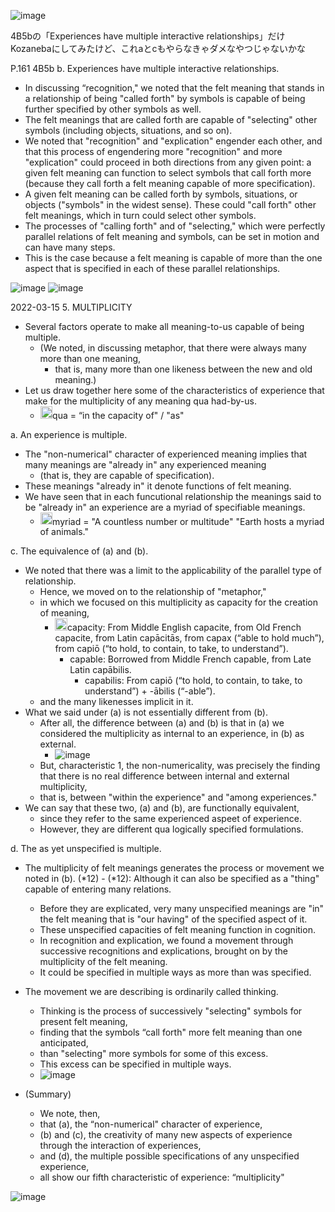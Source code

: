 
![image](https://gyazo.com/3d2f3a01b9f237a80cb9a405bc95c3bd/thumb/1000)

4B5bの「Experiences have multiple interactive relationships」だけKozanebaにしてみたけど、これaとcもやらなきゃダメなやつじゃないかな

P.161 4B5b
b. Experiences have multiple interactive relationships.
- In discussing “recognition," we noted that the felt meaning that stands in a relationship of being "called forth" by symbols is capable of being further specified by other symbols as well.
- The felt meanings that are called forth are capable of "selecting" other symbols (including objects, situations, and so on).
- We noted that "recognition" and "explication" engender each other, and that this process of engendering more "recognition" and more "explication" could proceed in both directions from any given point: a given felt meaning can function to select symbols that call forth more (because they call forth a felt meaning capable of more specification).
- A given felt meaning can be called forth by symbols, situations, or objects ("symbols" in the widest sense). These could "call forth" other felt meanings, which in turn could select other symbols.
- The processes of "calling forth" and of "selecting," which were perfectly parallel relations of felt meaning and symbols, can be set in motion and can have many steps.
- This is the case because a felt meaning is capable of more than the one aspect that is specified in each of these parallel relationships.


![image](https://gyazo.com/bb89a1385c184135163bd1c1af82d132/thumb/1000)
![image](https://gyazo.com/0e88b74b0a1d3e153728a92f23231449/thumb/1000)


2022-03-15
5. MULTIPLICITY
- Several factors operate to make all meaning-to-us capable of being multiple.
    - (We noted, in discussing metaphor, that there were always many more than one meaning,
        - that is, many more than one likeness between the new and old meaning.)
- Let us draw together here some of the characteristics of experience that make for the multiplicity of any meaning qua had-by-us.
    - <img src='https://scrapbox.io/api/pages/nishio/nishio/icon' alt='nishio.icon' height="19.5"/>qua = “in the capacity of" / "as"

a. An experience is multiple.
- The "non-numerical" character of experienced meaning implies that many meanings are "already in" any experienced meaning
    - (that is, they are capable of specification).
- These meanings "already in" it denote functions of felt meaning.
- We have seen that in each funcutional relationship the meanings said to be "already in" an experience are a myriad of specifiable meanings.
    - <img src='https://scrapbox.io/api/pages/nishio/nishio/icon' alt='nishio.icon' height="19.5"/>myriad = "A countless number or multitude" "Earth hosts a myriad of animals."

c. The equivalence of (a) and (b).
- We noted that there was a limit to the applicability of the parallel type of relationship.
    - Hence, we moved on to the relationship of "metaphor,"
    - in which we focused on this multiplicity as capacity for the creation of meaning,
        - <img src='https://scrapbox.io/api/pages/nishio/nishio/icon' alt='nishio.icon' height="19.5"/>capacity: From Middle English capacite, from Old French capacite, from Latin capācitās, from capax (“able to hold much”), from capiō (“to hold, to contain, to take, to understand”).
            - capable: Borrowed from Middle French capable, from Late Latin capābilis.
                - capabilis: From capiō (“to hold, to contain, to take, to understand”) +‎ -ābilis (“-able”).
    - and the many likenesses implicit in it.
- What we said under (a) is not essentially different from (b).
    - After all, the difference between (a) and (b) is that in (a) we considered the multiplicity as internal to an experience, in (b) as external.
        - ![image](https://gyazo.com/ddfae364d3d3c57ec778c004efe03772/thumb/1000)
    - But, characteristic 1, the non-numericality, was precisely the finding that there is no real difference between internal and external multiplicity,
    - that is, between "within the experience" and "among experiences."
- We can say that these two, (a) and (b), are functionally equivalent,
    - since they refer to the same experienced aspeet of experience.
    - However, they are different qua logically specified formulations.

d. The as yet unspecified is multiple.
- The multiplicity of felt meanings generates the process or movement we noted in (b). (*12)
        - (*12): Although it can also be specified as a "thing" capable of entering many relations.
    - Before they are explicated, very many unspecified meanings are "in" the felt meaning that is "our having" of the specified aspect of it.
    - These unspecified capacities of felt meaning function in cognition.
    - In recognition and explication, we found a movement through successive recognitions and explications, brought on by the multiplicity of the felt meaning.
    - It could be specified in multiple ways as more than was specified.
- The movement we are describing is ordinarily called thinking.
    - Thinking is the process of successively "selecting" symbols for present felt meaning,
    - finding that the symbols “call forth" more felt meaning than one anticipated,
    - than "selecting" more symbols for some of this excess.
    - This excess can be specified in multiple ways.
    - ![image](https://gyazo.com/fd514a6b598a304f71e14590c39d0bdc/thumb/1000)

- (Summary)
    - We note, then,
    - that (a), the “non-numerical" character of experience,
    - (b) and (c), the creativity of many new aspects of experience through the interaction of experiences,
    - and (d),  the multiple possible specifications of any unspecified experience,
    - all show our fifth characteristic of experience: “multiplicity"

![image](https://gyazo.com/2a8b9e01e522cff66267c34941196697/thumb/1000)



